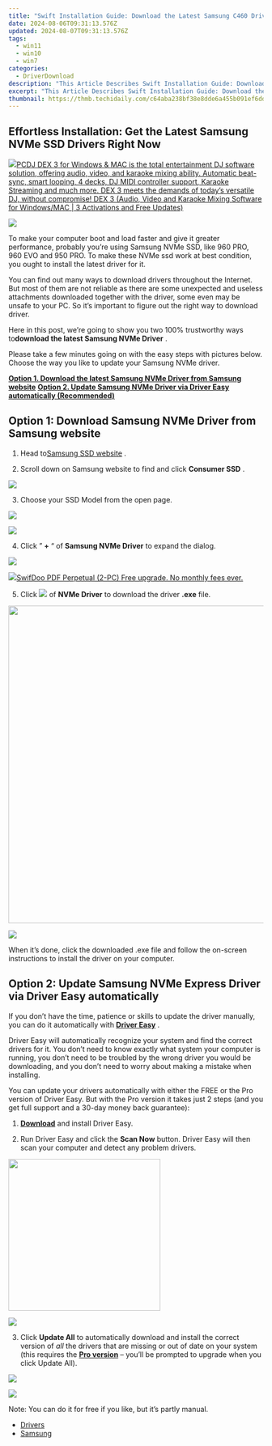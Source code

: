 ```yaml
---
title: "Swift Installation Guide: Download the Latest Samsung C460 Drivers"
date: 2024-08-06T09:31:13.576Z
updated: 2024-08-07T09:31:13.576Z
tags:
  - win11
  - win10
  - win7
categories:
  - DriverDownload
description: "This Article Describes Swift Installation Guide: Download the Latest Samsung C460 Drivers"
excerpt: "This Article Describes Swift Installation Guide: Download the Latest Samsung C460 Drivers"
thumbnail: https://thmb.techidaily.com/c64aba238bf38e8dde6a455b091ef6dd75fa774a21d0b3000a42b8339ddfda6c.jpg
---
```


## Effortless Installation: Get the Latest Samsung NVMe SSD Drivers Right Now

<!-- affiliate ads begin -->
<a href="https://shop.pcdj.com/order/checkout.php?PRODS=4698824&QTY=1&AFFILIATE=108875&CART=1"> <img src="https://secure.avangate.com/images/merchant/47f4b6321e9fd8e8f7326a6adc1a7c1e/products/dex3pro-screenshot-homepage.png" border="0">PCDJ DEX 3 for Windows & MAC is the total entertainment DJ software solution, offering audio, video, and karaoke mixing ability. Automatic beat-sync, smart looping, 4 decks, DJ MIDI controller support, Karaoke Streaming and much more. 
DEX 3 meets the demands of today’s versatile DJ, without compromise! 
DEX 3 (Audio, Video and Karaoke Mixing Software for Windows/MAC | 3 Activations and Free Updates)</a>
<!-- affiliate ads end -->
![](https://images.drivereasy.com/wp-content/uploads/2017/05/1-2.png)
  
 To make your computer boot and load faster and give it greater performance, probably you’re using Samsung NVMe SSD, like 960 PRO, 960 EVO and 950 PRO. To make these NVMe ssd work at best condition, you ought to install the latest driver for it.

 You can find out many ways to download drivers throughout the Internet. But most of them are not reliable as there are some unexpected and useless attachments downloaded together with the driver, some even may be unsafe to your PC. So it’s important to figure out the right way to download driver.

 Here in this post, we’re going to show you two 100% trustworthy ways to**download the latest Samsung NVMe Driver** .
  
 Please take a few minutes going on with the easy steps with pictures below. Choose the way you like to update your Samsung NVMe driver.  
  
[**Option 1. Download the latest Samsung NVMe Driver from Samsung website**](https://tools.techidaily.com/drivereasy/download/)
[**Option 2. Update Samsung NVMe Driver via Driver Easy automatically (Recommended)**](https://www.drivereasy.com/knowledge/samsung-nvme-driver-download-easily-quickly/#OPTION2)

## Option 1:  Download Samsung NVMe Driver from Samsung website

 1) Head to[Samsung SSD website](https://shop-links.co/link/?exclusive=1&publisher_slug=itechdaily19598&url=http%3A%2F%2Fwww.samsung.com%2Fsemiconductor%2Fminisite%2Fssd%2F) .  
  
 2) Scroll down on Samsung website to find and click **Consumer SSD** .  
  
![](https://images.drivereasy.com/wp-content/uploads/2017/05/2-12.jpg)
  
 3) Choose your SSD Model from the open page.  
  
<!-- affiliate ads begin -->
<a href="https://secure.2checkout.com/order/checkout.php?PRODS=4621764&QTY=1&AFFILIATE=108875&CART=1"><img src="https://www.x-mirage.com/x-mirage/img/page-home.jpg" border="0"></a>
<!-- affiliate ads end -->
![](https://images.drivereasy.com/wp-content/uploads/2017/05/3-11.jpg)
  
 4) Click ” **+** “  of **Samsung NVMe Driver**  to expand the dialog.  
  
![](https://images.drivereasy.com/wp-content/uploads/2017/05/4-13.jpg)
  
<!-- affiliate ads begin -->
<a href="https://purchase.swifdoo.com/order/checkout.php?PRODS=38709260&QTY=1&AFFILIATE=108875&CART=1"><img src="https://secure.avangate.com/images/merchant/8b932759a5a04ddb34bf79e3f9072e4b/products/Product%20box%20white-1024x1024.png" border="0">SwifDoo PDF Perpetual (2-PC)  Free upgrade. No monthly fees ever. </a>
<!-- affiliate ads end -->
 5) Click ![](https://images.drivereasy.com/wp-content/uploads/2017/05/6-11.jpg) of **NVMe Driver** to download the driver **.exe**  file.  
  
<!-- affiliate ads begin -->
<a href="https://thefitville.pxf.io/c/5597632/1526796/15852" target="_top" id="1526796"><img src="//a.impactradius-go.com/display-ad/15852-1526796" border="0" alt="" width="1200" height="628"/></a><img height="0" width="0" src="https://imp.pxf.io/i/5597632/1526796/15852" style="position:absolute;visibility:hidden;" border="0" />
<!-- affiliate ads end -->
![](https://images.drivereasy.com/wp-content/uploads/2017/05/5-9.jpg)
  
 When it’s done, click the downloaded .exe file and follow the on-screen instructions to install the driver on your computer.

## Option 2:   **Update Samsung NVMe Express Driver via Driver Easy automatically**

 If you don’t have the time, patience or skills to update the driver manually, you can do it automatically with **[Driver Easy](https://tools.techidaily.com/drivereasy/download/)** .

 Driver Easy will automatically recognize your system and find the correct drivers for it. You don’t need to know exactly what system your computer is running, you don’t need to be troubled by the wrong driver you would be downloading, and you don’t need to worry about making a mistake when installing.

 You can update your drivers automatically with either the FREE or the Pro version of Driver Easy. But with the Pro version it takes just 2 steps (and you get full support and a 30-day money back guarantee):

 1) **[Download](https://tools.techidaily.com/drivereasy/download/)**  and install Driver Easy.

 2) Run Driver Easy and click the **Scan Now**  button. Driver Easy will then scan your computer and detect any problem drivers.

<!-- affiliate ads begin -->
<a href="https://natural-cycles.sjv.io/c/5597632/2072199/17885" target="_top" id="2072199"><img src="//a.impactradius-go.com/display-ad/17885-2072199" border="0" alt="" width="300" height="300"/></a><img height="0" width="0" src="https://imp.pxf.io/i/5597632/2072199/17885" style="position:absolute;visibility:hidden;" border="0" />
<!-- affiliate ads end -->
![](https://images.drivereasy.com/wp-content/uploads/2017/05/7-5.jpg)

 3) Click **Update All** to automatically download and install the correct version of _all_ the drivers that are missing or out of date on your system (this requires the **[Pro version](https://tools.techidaily.com/drivereasy/download/)**  – you’ll be prompted to upgrade when you click Update All).  
  
<!-- affiliate ads begin -->
<a href="https://estore.winxdvd.com/order/checkout.php?PRODS=4612444&QTY=1&AFFILIATE=108875&CART=1"><img src="https://www.winxdvd.com/affiliate/new-banner/pt-728x90.jpg" border="0"></a>
<!-- affiliate ads end -->
![](https://images.drivereasy.com/wp-content/uploads/2017/05/8-6.jpg)

 Note: You can do it for free if you like, but it’s partly manual.

* [Drivers](https://tools.techidaily.com/drivereasy/download/)
* [Samsung](https://tools.techidaily.com/drivereasy/download/)

<ins class="adsbygoogle"
     style="display:block"
     data-ad-format="autorelaxed"
     data-ad-client="ca-pub-7571918770474297"
     data-ad-slot="1223367746"></ins>



<ins class="adsbygoogle"
     style="display:block"
     data-ad-client="ca-pub-7571918770474297"
     data-ad-slot="8358498916"
     data-ad-format="auto"
     data-full-width-responsive="true"></ins>
